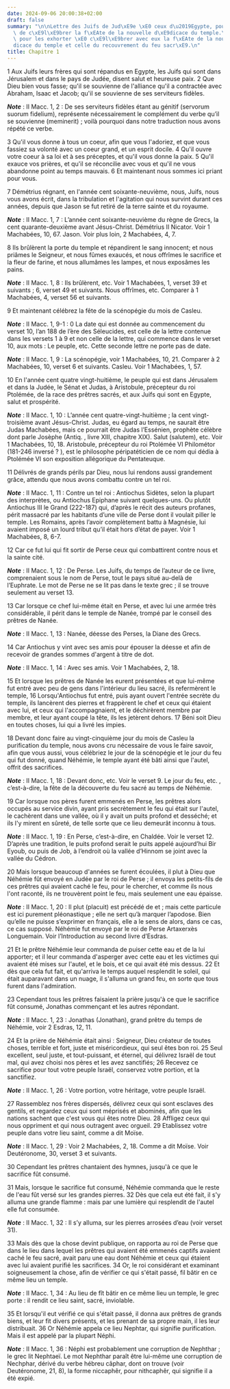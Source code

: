 ```yaml
---
date: 2024-09-06 20:00:38+02:00
draft: false
summary: "\n\nLettre des Juifs de Jud\xE9e \xE0 ceux d\u2019Egypte, pour leur recommander\
  \ de c\xE9l\xE9brer la f\xEAte de la nouvelle d\xE9dicace du temple.\nAutre lettre\
  \ pour les exhorter \xE0 c\xE9l\xE9brer avec eux la f\xEAte de la nouvelle d\xE9\
  dicace du temple et celle du recouvrement du feu sacr\xE9.\n"
title: Chapitre 1
---
```





1 Aux Juifs leurs frères qui sont répandus en Egypte, les Juifs qui sont dans Jérusalem et dans le pays de Judée, disent salut et heureuse paix. 2 Que Dieu bien vous fasse; qu'il se souvienne de l'alliance qu'il a contractée avec Abraham, Isaac et Jacob; qu'il se souvienne de ses serviteurs fidèles.

***Note*** :  II Macc. 1, 2 : De ses serviteurs fidèles étant au génitif (servorum suorum fidelium), représente nécessairement le complément du verbe qu’il se souvienne (meminerit) ; voilà pourquoi dans notre traduction nous avons répété ce verbe.

3 Qu'il vous donne à tous un coeur, afin que vous l'adoriez, et que vous fassiez sa volonté avec un coeur grand, et un esprit docile. 4 Qu'il ouvre votre coeur à sa loi et à ses préceptes, et qu'il vous donne la paix. 5 Qu'il exauce vos prières, et qu'il se réconcilie avec vous et qu'il ne vous abandonne point au temps mauvais. 6 Et maintenant nous sommes ici priant pour vous.


7 Démétrius régnant, en l'année cent soixante-neuvième, nous, Juifs, nous vous avons écrit, dans la tribulation et l'agitation qui nous survint durant ces années, depuis que Jason se fut retiré de la terre sainte et du royaume.

***Note*** :  II Macc. 1, 7 : L’année cent soixante-neuvième du règne de Grecs, la cent quarante-deuxième avant Jésus-Christ. Démétrius II Nicator. Voir 1 Machabées, 10, 67. Jason. Voir plus loin, 2 Machabées, 4, 7.

8 Ils brûlèrent la porte du temple et répandirent le sang innocent; et nous priâmes le Seigneur, et nous fûmes exaucés, et nous offrîmes le sacrifice et la fleur de farine, et nous allumâmes les lampes, et nous exposâmes les pains.

***Note*** :  II Macc. 1, 8 : Ils brûlèrent, etc. Voir 1 Machabées, 1, verset 39 et suivants ; 6, verset 49 et suivants. Nous offrîmes, etc. Comparer à 1 Machabées, 4, verset 56 et suivants.


9 Et maintenant célébrez la fête de la scénopégie du mois de Casleu.

***Note*** :  II Macc. 1, 9-1 : 0 La date qui est donnée au commencement du verset 10, l’an 188 de l’ère des Séleucides, est celle de la lettre contenue dans les versets 1 à 9 et non celle de la lettre, qui commence dans le verset 10, aux mots : Le peuple, etc. Cette seconde lettre ne porte pas de date.

***Note*** :  II Macc. 1, 9 : La scénopégie, voir 1 Machabées, 10, 21. Comparer à 2 Machabées, 10, verset 6 et suivants. Casleu. Voir 1 Machabées, 1, 57.

10 En l'année cent quatre vingt-huitième, le peuple qui est dans Jérusalem et dans la Judée, le Sénat et Judas, à Aristobule, précepteur du roi Ptolémée, de la race des prêtres sacrés, et aux Juifs qui sont en Egypte, salut et prospérité.

***Note*** :  II Macc. 1, 10 : L’année cent quatre-vingt-huitième ; la cent vingt-troisième avant Jésus-Christ. Judas, eu égard au temps, ne saurait être Judas Machabées, mais ce pourrait être Judas l’Essénien, prophète célèbre dont parle Josèphe (Antiq. , livre XIII, chapitre XIX). Salut (salutem), etc. Voir 1 Machabées, 10, 18. Aristobule, précepteur du roi Ptolémée VI Philométor (181-246 inversé ? ), est le philosophe péripatéticien de ce nom qui dédia à Ptolémée VI son exposition allégorique du Pentateuque.


11 Délivrés de grands périls par Dieu, nous lui rendons aussi grandement grâce, attendu que nous avons combattu contre un tel roi.

***Note*** :  II Macc. 1, 11 : Contre un tel roi : Antiochus Sidètes, selon la plupart des interprètes, ou Antiochus Epiphane suivant quelques-uns. Ou plutôt Antiochus III le Grand (222-187) qui, d’après le récit des auteurs profanes, périt massacré par les habitants d’une ville de Perse dont il voulait piller le temple. Les Romains, après l’avoir complètement battu à Magnésie, lui avaient imposé un lourd tribut qu’il était hors d’état de payer. Voir 1 Machabées, 8, 6-7.

12 Car ce fut lui qui fit sortir de Perse ceux qui combattirent contre nous et la sainte cité.

***Note*** :  II Macc. 1, 12 : De Perse. Les Juifs, du temps de l’auteur de ce livre, comprenaient sous le nom de Perse, tout le pays situé au-delà de l’Euphrate. Le mot de Perse ne se lit pas dans le texte grec ; il se trouve seulement au verset 13.

13 Car lorsque ce chef lui-même était en Perse, et avec lui une armée très considérable, il périt dans le temple de Nanée, trompé par le conseil des prêtres de Nanée.

***Note*** :  II Macc. 1, 13 : Nanée, déesse des Perses, la Diane des Grecs.

14 Car Antiochus y vint avec ses amis pour épouser la déesse et afin de recevoir de grandes sommes d'argent à titre de dot.

***Note*** :  II Macc. 1, 14 : Avec ses amis. Voir 1 Machabées, 2, 18.

15 Et lorsque les prêtres de Nanée les eurent présentées et que lui-même fut entré avec peu de gens dans l'intérieur du lieu sacré, ils refermèrent le temple, 16 Lorsqu'Antiochus fut entré, puis ayant ouvert l'entrée secrète du temple, ils lancèrent des pierres et frappèrent le chef et ceux qui étaient avec lui, et ceux qui l'accompagnaient, et le déchirèrent membre par membre, et leur ayant coupé la tête, ils les jetèrent dehors. 17 Béni soit Dieu en toutes choses, lui qui a livré les impies.


18 Devant donc faire au vingt-cinquième jour du mois de Casleu la purification du temple, nous avons cru nécessaire de vous le faire savoir, afin que vous aussi, vous célébriez le jour de la scénopégie et le jour du feu qui fut donné, quand Néhémie, le temple ayant été bâti ainsi que l'autel, offrit des sacrifices.

***Note*** :  II Macc. 1, 18 : Devant donc, etc. Voir le verset 9. Le jour du feu, etc. , c’est-à-dire, la fête de la découverte du feu sacré au temps de Néhémie.


19 Car lorsque nos pères furent emmenés en Perse, les prêtres alors occupés au service divin, ayant pris secrètement le feu qui était sur l'autel, le cachèrent dans une vallée, où il y avait un puits profond et desséché; et ils l'y mirent en sûreté, de telle sorte que ce lieu demeurât inconnu à tous.

***Note*** :  II Macc. 1, 19 : En Perse, c’est-à-dire, en Chaldée. Voir le verset 12. D’après une tradition, le puits profond serait le puits appelé aujourd’hui Bir Eyoub, ou puis de Job, à l’endroit où la vallée d’Hinnom se joint avec la vallée du Cédron.

20 Mais lorsque beaucoup d'années se furent écoulées, il plut à Dieu que Néhémie fût envoyé en Judée par le roi de Perse ; il envoya les petits-fils de ces prêtres qui avaient caché le feu, pour le chercher, et comme ils nous l'ont raconté, ils ne trouvèrent point le feu, mais seulement une eau épaisse.

***Note*** :  II Macc. 1, 20 : Il plut (placuit) est précédé de et ; mais cette particule est ici purement pléonastique ; elle ne sert qu’à marquer l’apodose. Bien qu’elle ne puisse s’exprimer en français, elle a le sens de alors, dans ce cas, ce cas supposé. Néhémie fut envoyé par le roi de Perse Artaxerxès Longuemain. Voir l’Introduction au second livre d’Esdras.

21 Et le prêtre Néhémie leur commanda de puiser cette eau et de la lui apporter; et il leur commanda d'asperger avec cette eau et les victimes qui avaient été mises sur l'autel, et le bois, et ce qui avait été mis dessus. 22 Et dès que cela fut fait, et qu'arriva le temps auquel resplendit le soleil, qui était auparavant dans un nuage, il s'alluma un grand feu, en sorte que tous furent dans l'admiration.


23 Cependant tous les prêtres faisaient la prière jusqu'à ce que le sacrifice fût consumé, Jonathas commençant et les autres répondant.

***Note*** :  II Macc. 1, 23 : Jonathas (Jonathan), grand prêtre du temps de Néhémie, voir 2 Esdras, 12, 11.

24 Et la prière de Néhémie était ainsi : Seigneur, Dieu créateur de toutes choses, terrible et fort, juste et miséricordieux, qui seul êtes bon roi. 25 Seul excellent, seul juste, et tout-puissant, et éternel, qui délivrez Israël de tout mal, qui avez choisi nos pères et les avez sanctifiés; 26 Recevez ce sacrifice pour tout votre peuple Israël, conservez votre portion, et la sanctifiez.

***Note*** :  II Macc. 1, 26 : Votre portion, votre héritage, votre peuple Israël.

27 Rassemblez nos frères dispersés, délivrez ceux qui sont esclaves des gentils, et regardez ceux qui sont méprisés et abominés, afin que les nations sachent que c'est vous qui êtes notre Dieu. 28 Affligez ceux qui nous oppriment et qui nous outragent avec orgueil. 29 Etablissez votre peuple dans votre lieu saint, comme a dit Moïse.

***Note*** :  II Macc. 1, 29 : Voir 2 Machabées, 2, 18. Comme a dit Moïse. Voir Deutéronome, 30, verset 3 et suivants.

30 Cependant les prêtres chantaient des hymnes, jusqu'à ce que le sacrifice fût consumé.


31 Mais, lorsque le sacrifice fut consumé, Néhémie commanda que le reste de l'eau fût versé sur les grandes pierres. 32 Dès que cela eut été fait, il s'y alluma une grande flamme : mais par une lumière qui resplendit de l'autel elle fut consumée.

***Note*** :  II Macc. 1, 32 : Il s’y alluma, sur les pierres arrosées d’eau (voir verset 31).

33 Mais dès que la chose devint publique, on rapporta au roi de Perse que dans le lieu dans lequel les prêtres qui avaient été emmenés captifs avaient caché le feu sacré, avait paru une eau dont Néhémie et ceux qui étaient avec lui avaient purifié les sacrifices. 34 Or, le roi considérant et examinant soigneusement la chose, afin de vérifier ce qui s'était passé, fil bâtir en ce même lieu un temple.

***Note*** :  II Macc. 1, 34 : Au lieu de fît bâtir en ce même lieu un temple, le grec porte : il rendit ce lieu saint, sacré, inviolable.

35 Et lorsqu'il eut vérifié ce qui s'était passé, il donna aux prêtres de grands biens, et leur fit divers présents, et les prenant de sa propre main, il les leur distribuait. 36 Or Néhémie appela ce lieu Nephtar, qui signifie purification. Mais il est appelé par la plupart Néphi.

***Note*** :  II Macc. 1, 36 : Néphi est probablement une corruption de Nephthar ; le grec lit Nephtaeï. Le mot Nephthar paraît être lui-même une corruption de Nechphar, dérivé du verbe hébreu câphar, dont on trouve (voir Deutéronome, 21, 8), la forme niccaphêr, pour nithcaphêr, qui signifie il a été expié.

